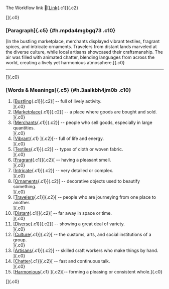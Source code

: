 The Workflow link
👏[[Link](https://www.google.com/url?q=http://www.google.com&sa=D&source=editors&ust=1759342833048101&usg=AOvVaw0ifRHzg4mBMF8UA531Demd){.c1}]{.c2}

[]{.c0}

### [Paragraph]{.c5} {#h.mpda4mgbgq73 .c10}

[In the bustling marketplace, merchants displayed vibrant textiles,
fragrant spices, and intricate ornaments. Travelers from distant lands
marveled at the diverse culture, while local artisans showcased their
craftsmanship. The air was filled with animated chatter, blending
languages from across the world, creating a lively yet harmonious
atmosphere.]{.c0}

------------------------------------------------------------------------

[]{.c0}

### [Words & Meanings]{.c5} {#h.3aalkbh4jm0b .c10}

1.  [[Bustling](https://www.google.com/url?q=http://www.google.com&sa=D&source=editors&ust=1759342833049368&usg=AOvVaw11g5ekz4g9r0Wt4zFmn77m){.c1}]{.c2}[ --
    full of lively activity.\
    ]{.c0}
2.  [[Marketplace](https://www.google.com/url?q=http://www.google.com&sa=D&source=editors&ust=1759342833049838&usg=AOvVaw2JUK_jrkc6gT7p9lmuii4t){.c1}]{.c2}[ --
    a place where goods are bought and sold.\
    ]{.c0}
3.  [[Merchants](https://www.google.com/url?q=http://www.google.com&sa=D&source=editors&ust=1759342833050165&usg=AOvVaw3d-efii_9BRG8ADGmAKE99){.c1}]{.c2}[ --
    people who sell goods, especially in large quantities.\
    ]{.c0}
4.  [[Vibrant](https://www.google.com/url?q=http://www.google.com&sa=D&source=editors&ust=1759342833050473&usg=AOvVaw3-Ev0WYXQ-Koh7dsEW_6Jw){.c1}
    ]{.c2}[-- full of life and energy.\
    ]{.c0}
5.  [[Textiles](https://www.google.com/url?q=http://www.google.com&sa=D&source=editors&ust=1759342833050722&usg=AOvVaw2-GPAM3PomGf4Tutpm3mDq){.c1}]{.c2}[ --
    types of cloth or woven fabric.\
    ]{.c0}
6.  [[Fragrant](https://www.google.com/url?q=http://www.google.com&sa=D&source=editors&ust=1759342833050969&usg=AOvVaw0V4YbpjDsSxtJmEC-oeq-m){.c1}]{.c2}[ --
    having a pleasant smell.\
    ]{.c0}
7.  [[Intricate](https://www.google.com/url?q=http://www.google.com&sa=D&source=editors&ust=1759342833051280&usg=AOvVaw3njtsi6S5OE3iVdzp8GPy8){.c1}]{.c2}[ --
    very detailed or complex.\
    ]{.c0}
8.  [[Ornaments](https://www.google.com/url?q=http://www.google.com&sa=D&source=editors&ust=1759342833051586&usg=AOvVaw1U35Vz7MJG5GoifEjuBomD){.c1}]{.c2}[ --
    decorative objects used to beautify something.\
    ]{.c0}
9.  [[Travelers](https://www.google.com/url?q=http://www.google.com&sa=D&source=editors&ust=1759342833051946&usg=AOvVaw2-p0TZKlhXKaV6LWp3kHp6){.c1}]{.c2}[ --
    people who are journeying from one place to another.\
    ]{.c0}
10. [[Distant](https://www.google.com/url?q=http://www.google.com&sa=D&source=editors&ust=1759342833052300&usg=AOvVaw0TrabY1opBNMEJMy15eHsF){.c1}]{.c2}[ --
    far away in space or time.\
    ]{.c0}
11. [[Diverse](https://www.google.com/url?q=http://www.google.com&sa=D&source=editors&ust=1759342833052596&usg=AOvVaw16JEMSU__0RLK_cv_aVyoO){.c1}]{.c2}[ --
    showing a great deal of variety.\
    ]{.c0}
12. [[Culture](https://www.google.com/url?q=http://www.google.com&sa=D&source=editors&ust=1759342833052862&usg=AOvVaw0wDp4vbxbe456ly5WiaTPJ){.c1}]{.c2}[ --
    the customs, arts, and social institutions of a group.\
    ]{.c0}
13. [[Artisans](https://www.google.com/url?q=http://www.google.com&sa=D&source=editors&ust=1759342833053231&usg=AOvVaw3XD4qkdb3UB4RNar_caaRe){.c1}]{.c2}[ --
    skilled craft workers who make things by hand.\
    ]{.c0}
14. [[Chatter](https://www.google.com/url?q=http://www.google.com&sa=D&source=editors&ust=1759342833053502&usg=AOvVaw0iRonsymETYSZ579VLUA5f){.c1}]{.c2}[ --
    fast and continuous talk.\
    ]{.c0}
15. [[Harmonious](https://www.google.com/url?q=http://www.google.com&sa=D&source=editors&ust=1759342833053638&usg=AOvVaw1c1AhGqCyZboi87Ntuvqc6){.c1}
    ]{.c2}[-- forming a pleasing or consistent whole.]{.c0}

[]{.c0}
